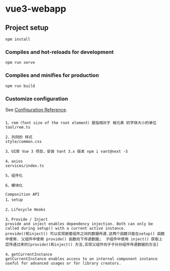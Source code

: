 # vue3-webapp

## Project setup
```
npm install
```

### Compiles and hot-reloads for development
```
npm run serve
```

### Compiles and minifies for production
```
npm run build
```

### Customize configuration
See [Configuration Reference](https://cli.vuejs.org/config/).

###
```
1、rem（font size of the root element）是指相对于 根元素 的字体大小的单位
tool/rem.ts

2、共同的 样式
style/common.css

3、UI库 Vue 3 项目，安装 Vant 3.x 版本 npm i vant@next -S

4、axios 
services/index.ts

5、组件化

6、模块化 

```
```
Composition API
1、setup

2、Lifecycle Hooks

3、Provide / Inject
provide and inject enables dependency injection. Both can only be called during setup() with a current active instance.
provide()和inject() 可以实现嵌套组件之间的数据传递.这两个函数只能在setup() 函数中使用. 父组件中使用 provide() 函数向下传递数据;  子组件中使用 inject() 获取上层传递过来的[provide()和inject() 方法,实现父组件向子子孙孙组件传递数据的方法]

4、getCurrentInstance
getCurrentInstance enables access to an internal component instance useful for advanced usages or for library creators.
```
